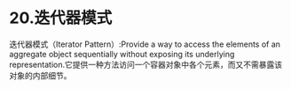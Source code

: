 # 20.迭代器模式

迭代器模式（Iterator Pattern）:Provide a way to access the elements of an aggregate object sequentially without exposing its underlying representation.它提供一种方法访问一个容器对象中各个元素，而又不需暴露该对象的内部细节。